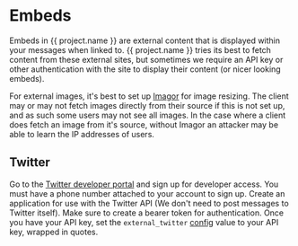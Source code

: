 # Embeds

Embeds in {{ project.name }} are external content that is displayed within your messages when linked to.
{{ project.name }} tries its best to fetch content from these external sites,
but sometimes we require an API key or other authentication with the site to display their content (or nicer looking embeds).

For external images, it's best to set up [Imagor](imagor.md) for image resizing.
The client may or may not fetch images directly from their source if this is not set up,
and as such some users may not see all images.
In the case where a client does fetch an image from it's source, without Imagor an attacker
may be able to learn the IP addresses of users.

## Twitter

Go to the [Twitter developer portal](https://developer.twitter.com/) and sign up for developer access.
You must have a phone number attached to your account to sign up.
Create an application for use with the Twitter API (We don't need to post messages to Twitter itself).
Make sure to create a bearer token for authentication.
Once you have your API key, set the `external_twitter` [config](index.md) value to your API key, wrapped in quotes.
